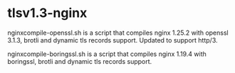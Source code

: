 # tlsv1.3-nginx

nginxcompile-openssl.sh is a script that compiles nginx 1.25.2 with openssl 3.1.3, brotli and dynamic tls records support. Updated to support http/3.

nginxcompile-boringssl.sh is a script that compiles nginx 1.19.4 with boringssl, brotli and dynamic tls records support.
